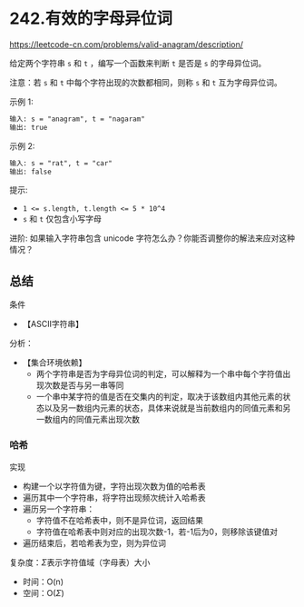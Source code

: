 # 242.有效的字母异位词

<https://leetcode-cn.com/problems/valid-anagram/description/>

给定两个字符串 `s` 和 `t` ，编写一个函数来判断 `t` 是否是 `s` 的字母异位词。

注意：若 `s` 和 `t` 中每个字符出现的次数都相同，则称 `s` 和 `t` 互为字母异位词。

示例 1:

```txt
输入: s = "anagram", t = "nagaram"
输出: true
```

示例 2:

```txt
输入: s = "rat", t = "car"
输出: false
```

提示:

- `1 <= s.length, t.length <= 5 * 10^4`
- `s` 和 `t` 仅包含小写字母

进阶: 如果输入字符串包含 unicode 字符怎么办？你能否调整你的解法来应对这种情况？

## 总结

条件

- 【ASCII字符串】

分析：

- 【集合环境依赖】
  - 两个字符串是否为字母异位词的判定，可以解释为一个串中每个字符值出现次数是否与另一串等同
  - 一个串中某字符的值是否在交集内的判定，取决于该数组内其他元素的状态以及另一数组内元素的状态，具体来说就是当前数组内的同值元素和另一数组内的同值元素出现次数

### 哈希

实现

- 构建一个以字符值为键，字符出现次数为值的哈希表
- 遍历其中一个字符串，将字符出现频次统计入哈希表
- 遍历另一个字符串：
  - 字符值不在哈希表中，则不是异位词，返回结果
  - 字符值在哈希表中则对应的出现次数-1，若-1后为0，则移除该键值对
- 遍历结束后，若哈希表为空，则为异位词

复杂度：$\Sigma$表示字符值域（字母表）大小

- 时间：O(n)
- 空间：O($\Sigma$)
